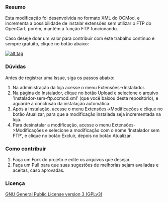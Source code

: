 ### Resumo

Esta modificação foi desenvolvida no formato XML do OCMod, e incrementa a possibilidade de instalar extensões sem utilizar o FTP do OpenCart, porém, mantém a função FTP funcionando.

Caso deseje doar um valor para contribuir com este trabalho continuo e sempre gratuito, clique no botão abaixo:

[![alt tag](https://www.paypalobjects.com/pt_BR/BR/i/btn/btn_donateCC_LG.gif)](https://www.paypal.com/cgi-bin/webscr?cmd=_s-xclick&hosted_button_id=7G9TR9PXS6G5J)

### Dúvidas

Antes de registrar uma Issue, siga os passos abaixo:

 1. Na administração da loja acesse o menu Extensões->Instalador.
 2. Na página do Instalador, clique no botão Upload e selecione o arquivo 'instalador-sem-ftp.ocmod.xml' (que você baixou desta repositório), e aguarde a conclusão da instalação automática.
 3. Após a instalação, acesse o menu Extensões->Modificações e clique no botão Atualizar, para que a modificação instalada seja incrementada na loja.
 4. Para desinstalar a modificação, acesse o menu Extensões->Modificações e selecione a modificação com o nome 'Instalador sem FTP', e clique no botão Excluir, depois no botão Atualizar.

### Como contribuir

 1. Faça um Fork do projeto e edite os arquivos que desejar.
 2. Faça um Pull para que suas sugestões de melhorias sejam avaliadas e aceitas, caso aprovadas.

### Licença

[GNU General Public License version 3 (GPLv3)](https://github.com/opencartbrasil/traducao/blob/master/LICENSE)

